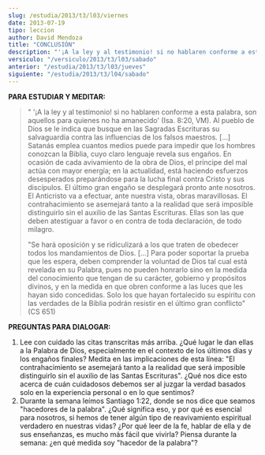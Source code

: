 ```yaml
---
slug: /estudia/2013/t3/l03/viernes
date: 2013-07-19
tipo: leccion
author: David Mendoza
title: "CONCLUSIÓN"
description: "'¡A la ley y al testimonio! si no hablaren conforme a esta palabra, son aquellos para quienes no ha amanecido' (Isa. 8:20, VM). Al pueblo de Dios se le indica que busque en las Sagradas Escrituras su salvaguardia contra las influencias de los falsos maestros. Satanás emplea cuantos medios puede para impedir que los hombres conozcan la Biblia, cuyo claro lenguaje revela sus engaños."
versiculo: "/versiculo/2013/t3/l03/sabado"
anterior: "/estudia/2013/t3/l03/jueves"
siguiente: "/estudia/2013/t3/l04/sabado"
---
```


**PARA ESTUDIAR Y MEDITAR:**

> " '¡A la ley y al testimonio! si no hablaren conforme a esta palabra, son aquellos para quienes no ha amanecido' (Isa. 8:20, VM). Al pueblo de Dios se le indica que busque en las Sagradas Escrituras su salvaguardia contra las influencias de los falsos maestros. [...] Satanás emplea cuantos medios puede para impedir que los hombres conozcan la Biblia, cuyo claro lenguaje revela sus engaños. En ocasión de cada avivamiento de la obra de Dios, el príncipe del mal actúa con mayor energía; en la actualidad, está ha­ciendo esfuerzos desesperados preparándose para la lucha final contra Cristo y sus discípulos. El último gran engaño se desplegará pronto ante nosotros. El An­ticristo va a efectuar, ante nuestra vista, obras maravillosas. El contrahacimiento se asemejará tanto a la realidad que será imposible distinguirlo sin el auxilio de las Santas Escrituras. Ellas son las que deben atestiguar a favor o en contra de toda declaración, de todo milagro.
>
> "Se hará oposición y se ridiculizará a los que traten de obedecer todos los mandamientos de Dios. [...] Para poder soportar la prueba que les espera, deben comprender la voluntad de Dios tal cual está revelada en su Palabra, pues no pueden honrarlo sino en la medida del conocimiento que tengan de su carácter, gobierno y propósitos divinos, y en la medida en que obren conforme a las luces que les hayan sido concedidas. Solo los que hayan fortalecido su espíritu con las verdades de la Biblia podrán resistir en el último gran conflicto" (CS 651)

**PREGUNTAS PARA DIALOGAR:**

1. Lee con cuidado las citas transcritas más arriba. ¿Qué lugar le dan ellas a la Palabra de Dios, especialmente en el contexto de los últimos días y los en­gaños finales? Medita en las implicaciones de esta línea: "El contrahacimiento se asemejará tanto a la realidad que será imposible distinguirlo sin el auxilio de las Santas Escrituras". ¿Qué nos dice esto acerca de cuán cuidadosos debemos ser al juzgar la verdad basados solo en la experiencia personal o en lo que sentimos?
2. Durante la semana leímos Santiago 1:22, donde se nos dice que seamos "hacedores de la palabra". ¿Qué significa eso, y por qué es esencial para no­sotros, si hemos de tener algún tipo de reavivamiento espiritual verdadero en nuestras vidas? ¿Por qué leer de la fe, hablar de ella y de sus enseñanzas, es mucho más fácil que vivirla? Piensa durante la semana: ¿en qué medida soy "hacedor de la palabra"?
